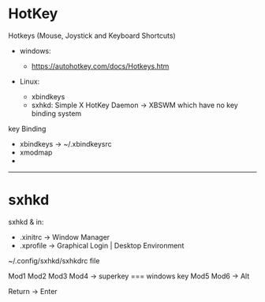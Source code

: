 HotKey
======

Hotkeys (Mouse, Joystick and Keyboard Shortcuts)



* windows:
    - https://autohotkey.com/docs/Hotkeys.htm


* Linux:
    - xbindkeys
    - sxhkd: Simple X HotKey Daemon -> XBSWM which have no key binding system



key Binding
- xbindkeys -> ~/.xbindkeysrc
- xmodmap
-

------------------------------------------------------------------------------------------------------------------------------------------------------------------------------
sxhkd
=====

sxhkd & in:
- .xinitrc -> Window Manager
- .xprofile -> Graphical Login | Desktop Environment



~/.config/sxhkd/sxhkdrc file


Mod1
Mod2
Mod3
Mod4 -> superkey === windows key
Mod5
Mod6 -> Alt


Return -> Enter

